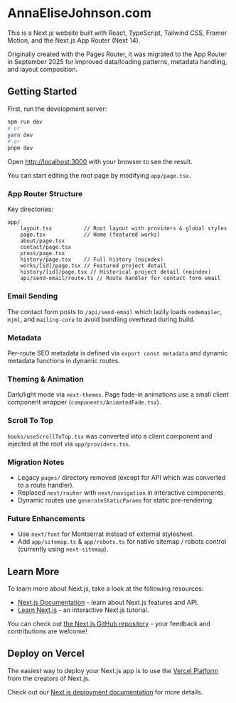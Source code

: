 # AnnaEliseJohnson.com

This is a Next.js website built with React, TypeScript, Tailwind CSS, Framer Motion, and the Next.js App Router (Next 14).

Originally created with the Pages Router, it was migrated to the App Router in September 2025 for improved data/loading patterns, metadata handling, and layout composition.

## Getting Started

First, run the development server:

```bash
npm run dev
# or
yarn dev
# or
pnpm dev
```

Open [http://localhost:3000](http://localhost:3000) with your browser to see the result.

You can start editing the root page by modifying `app/page.tsx`.

### App Router Structure

Key directories:

```
app/
	layout.tsx          // Root layout with providers & global styles
	page.tsx            // Home (featured works)
	about/page.tsx
	contact/page.tsx
	press/page.tsx
	history/page.tsx    // Full history (noindex)
	works/[id]/page.tsx // Featured project detail
	history/[id]/page.tsx // Historical project detail (noindex)
	api/send-email/route.ts // Route handler for contact form email
```

### Email Sending
The contact form posts to `/api/send-email` which lazily loads `nodemailer`, `mjml`, and `mailing-core` to avoid bundling overhead during build.

### Metadata
Per-route SEO metadata is defined via `export const metadata` and dynamic metadata functions in dynamic routes.

### Theming & Animation
Dark/light mode via `next-themes`. Page fade-in animations use a small client component wrapper (`components/AnimatedFade.tsx`).

### Scroll To Top
`hooks/useScrollToTop.tsx` was converted into a client component and injected at the root via `app/providers.tsx`.

### Migration Notes
- Legacy `pages/` directory removed (except for API which was converted to a route handler).
- Replaced `next/router` with `next/navigation` in interactive components.
- Dynamic routes use `generateStaticParams` for static pre-rendering.

### Future Enhancements
- Use `next/font` for Montserrat instead of external stylesheet.
- Add `app/sitemap.ts` & `app/robots.ts` for native sitemap / robots control (currently using `next-sitemap`).

## Learn More

To learn more about Next.js, take a look at the following resources:

- [Next.js Documentation](https://nextjs.org/docs) - learn about Next.js features and API.
- [Learn Next.js](https://nextjs.org/learn) - an interactive Next.js tutorial.

You can check out [the Next.js GitHub repository](https://github.com/vercel/next.js/) - your feedback and contributions are welcome!

## Deploy on Vercel

The easiest way to deploy your Next.js app is to use the [Vercel Platform](https://vercel.com/new?utm_medium=default-template&filter=next.js&utm_source=create-next-app&utm_campaign=create-next-app-readme) from the creators of Next.js.

Check out our [Next.js deployment documentation](https://nextjs.org/docs/deployment) for more details.

